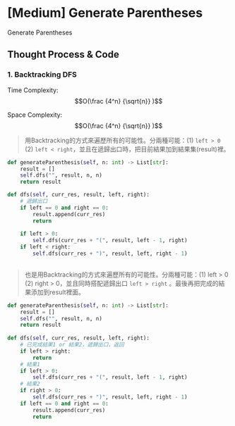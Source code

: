# \[Medium\] Generate Parentheses

Generate Parentheses

## Thought Process & Code

### 1. Backtracking DFS

Time Complexity: $$O(\frac {4^n} {\sqrt{n}} )$$ 

Space Complexity: $$O(\frac {4^n} {\sqrt{n}} )$$ 

> 用Backtracking的方式來遍歷所有的可能性。分兩種可能：\(1\) `left > 0` \(2\) `left < right`，並且在遞歸出口時，把目前結果加到結果集\(result\)裡。

```python
def generateParenthesis(self, n: int) -> List[str]:
    result = []
    self.dfs("", result, n, n)
    return result

def dfs(self, curr_res, result, left, right):
    # 遞歸出口
    if left == 0 and right == 0:
        result.append(curr_res)
        return 
    
    if left > 0:
        self.dfs(curr_res + "(", result, left - 1, right)
    if left < right:
        self.dfs(curr_res + ")", result, left, right - 1)
    
```

> 也是用Backtracking的方式來遍歷所有的可能性。分兩種可能：\(1\) left &gt; 0 \(2\) right &gt; 0，並且同時搭配遞歸出口 `left > right` 。最後再把完成的結果添加到result裡面。

```python
def generateParenthesis(self, n: int) -> List[str]:
    result = []
    self.dfs("", result, n, n)
    return result
    
def dfs(self, curr_res, result, left, right):
    # 已完成結果1 or 結果2，遞歸出口，返回
    if left > right:
        return
    # 結果1
    if left > 0:
        self.dfs(curr_res + "(", result, left - 1, right)
    # 結果2
    if right > 0:
        self.dfs(curr_res + ")", result, left, right - 1)
    if left == 0 and right == 0:
        result.append(curr_res)
        return

```

